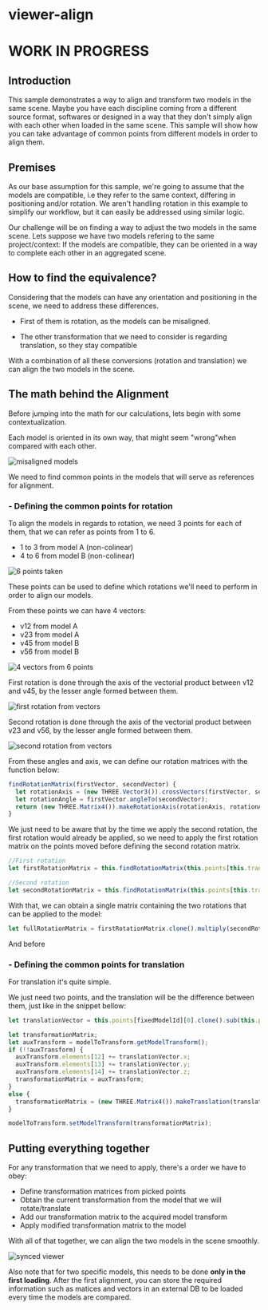 # viewer-align

# WORK IN PROGRESS

## Introduction

This sample demonstrates a way to align and transform two models in the same scene. Maybe you have each discipline coming from a different source format, softwares or designed in a way that they don't simply align with each other when loaded in the same scene. This sample will show how you can take advantage of common points from different models in order to align them.

## Premises

As our base assumption for this sample, we're going to assume that the models are compatible, i.e they refer to the same context, differing in positioning and/or rotation. We aren't handling rotation in this example to simplify our workflow, but it can easily be addressed using similar logic.

Our challenge will be on finding a way to adjust the two models in the same scene. Lets suppose we have two models refering to the same project/context: If the models are compatible, they can be oriented in a way to complete each other in an aggregated scene.

## How to find the equivalence?

Considering that the models can have any orientation and positioning in the scene, we need to address these differences.

- First of them is rotation, as the models can be misaligned.

- The other transformation that we need to consider is regarding translation, so they stay compatible

With a combination of all these conversions (rotation and translation) we can align the two models in the scene.

## The math behind the Alignment

Before jumping into the math for our calculations, lets begin with some contextualization.

Each model is oriented in its own way, that might seem "wrong"when compared with each other.

![misaligned models]()

We need to find common points in the models that will serve as references for alignment.

### - Defining the common points for rotation

To align the models in regards to rotation, we need 3 points for each of them, that we can refer as points from 1 to 6.

- 1 to 3 from model A (non-colinear)
- 4 to 6 from model B (non-colinear)

![6 points taken]()

These points can be used to define which rotations we'll need to perform in order to align our models.

From these points we can have 4 vectors:

- v12 from model A
- v23 from model A
- v45 from model B
- v56 from model B

![4 vectors from 6 points]()

First rotation is done through the axis of the vectorial product between v12 and v45, by the lesser angle formed between them.

![first rotation from vectors]()

Second rotation is done through the axis of the vectorial product between v23 and v56, by the lesser angle formed between them.  

![second rotation from vectors]()

From these angles and axis, we can define our rotation matrices with the function below:

```js
findRotationMatrix(firstVector, secondVector) {
  let rotationAxis = (new THREE.Vector3()).crossVectors(firstVector, secondVector).normalize();
  let rotationAngle = firstVector.angleTo(secondVector);
  return (new THREE.Matrix4()).makeRotationAxis(rotationAxis, rotationAngle);
}
```

We just need to be aware that by the time we apply the second rotation, the first rotation would already be applied, so we need to apply the first rotation matrix on the points moved before defining the second rotation matrix.

```js
//First rotation
let firstRotationMatrix = this.findRotationMatrix(this.points[this.transformingModelId][1].clone().sub(this.points[this.transformingModelId][0]), this.points[fixedModelId][1].clone().sub(this.points[fixedModelId][0]));

//Second rotation
let secondRotationMatrix = this.findRotationMatrix(this.points[this.transformingModelId][2].clone().applyMatrix4(firstRotationMatrix).sub(this.points[this.transformingModelId][1].clone().applyMatrix4(firstRotationMatrix)), this.points[fixedModelId][2].clone().sub(this.points[fixedModelId][1].clone()));
```

With that, we can obtain a single matrix containing the two rotations that can be applied to the model:

```js
let fullRotationMatrix = firstRotationMatrix.clone().multiply(secondRotationMatrix);
```

And before 

### - Defining the common points for translation

For translation it's quite simple.

We just need two points, and the translation will be the difference between them, just like in the snippet bellow:

```js
let translationVector = this.points[fixedModelId][0].clone().sub(this.points[this.transformingModelId][0]);

let transformationMatrix;
let auxTransform = modelToTransform.getModelTransform();
if (!!auxTransform) {
  auxTransform.elements[12] += translationVector.x;
  auxTransform.elements[13] += translationVector.y;
  auxTransform.elements[14] += translationVector.z;
  transformationMatrix = auxTransform;
}
else {
  transformationMatrix = (new THREE.Matrix4()).makeTranslation(translationVector.x, translationVector.y, translationVector.z);
}

modelToTransform.setModelTransform(transformationMatrix);
```

## Putting everything together

For any transformation that we need to apply, there's a order we have to obey:

- Define transformation matrices from picked points
- Obtain the current transformation from the model that we will rotate/translate
- Add our transformation matrix to the acquired model transform
- Apply modified transformation matrix to the model

With all of that together, we can align the two models in the scene smoothly.

![synced viewer](./assets/synced_viewer.gif)

Also note that for two specific models, this needs to be done **only in the first loading**. After the first alignment, you can store the required information such as matices and vectors in an external DB to be loaded every time the models are compared.
